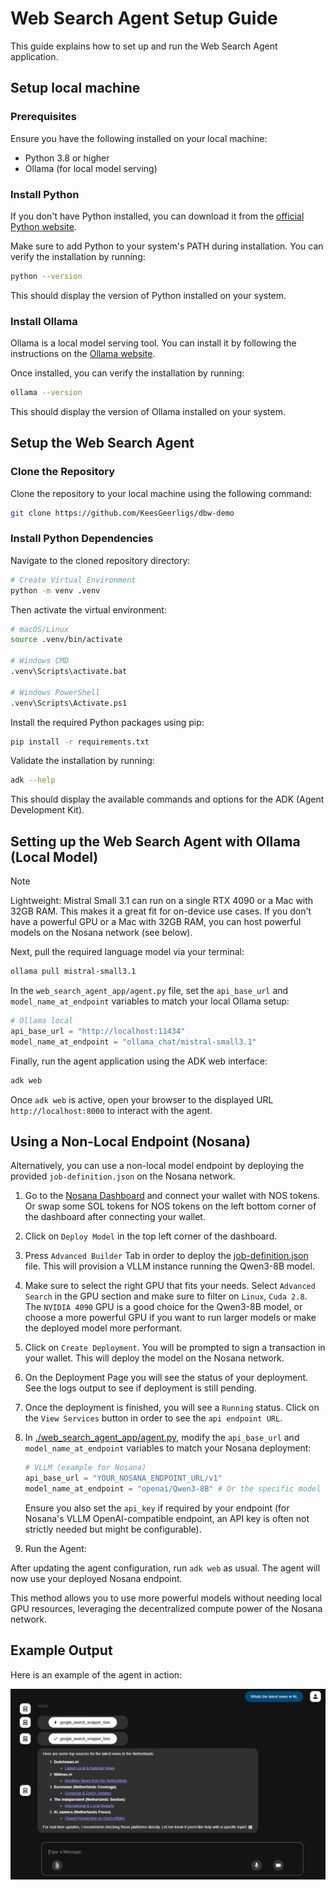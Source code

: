 # Web Search Agent Setup Guide

This guide explains how to set up and run the Web Search Agent application.

## Setup local machine

### Prerequisites

Ensure you have the following installed on your local machine:

-   Python 3.8 or higher
-   Ollama (for local model serving)

### Install Python

If you don't have Python installed, you can download it from the [official Python website](https://www.python.org/downloads/).

Make sure to add Python to your system's PATH during installation.
You can verify the installation by running:

```bash
python --version
```

This should display the version of Python installed on your system.

### Install Ollama

Ollama is a local model serving tool. You can install it by following the instructions on the [Ollama website](https://ollama.com/download).

Once installed, you can verify the installation by running:

```bash
ollama --version
```

This should display the version of Ollama installed on your system.

## Setup the Web Search Agent

### Clone the Repository

Clone the repository to your local machine using the following command:

```bash
git clone https://github.com/KeesGeerligs/dbw-demo
```

### Install Python Dependencies

Navigate to the cloned repository directory:
```bash
# Create Virtual Environment
python -m venv .venv
```

Then activate the virtual environment:
```bash
# macOS/Linux
source .venv/bin/activate

# Windows CMD
.venv\Scripts\activate.bat

# Windows PowerShell
.venv\Scripts\Activate.ps1
```

Install the required Python packages using pip:

```bash
pip install -r requirements.txt
```

Validate the installation by running:

```bash
adk --help
```

This should display the available commands and options for the ADK (Agent Development Kit).


## Setting up the Web Search Agent with Ollama (Local Model)

> [!NOTE] 
> Lightweight: Mistral Small 3.1 can run on a single RTX 4090 or a Mac with 32GB RAM. This makes it a great fit for on-device use cases. If you don't have a powerful GPU or a Mac with 32GB RAM, you can host powerful models on the Nosana network (see below).

Next, pull the required language model via your terminal:
```bash
ollama pull mistral-small3.1
```

In the `web_search_agent_app/agent.py` file, set the `api_base_url` and `model_name_at_endpoint` variables to match your local Ollama setup:

```python
# Ollama local
api_base_url = "http://localhost:11434"
model_name_at_endpoint = "ollama_chat/mistral-small3.1"
```

Finally, run the agent application using the ADK web interface:
```bash
adk web
```

Once `adk web` is active, open your browser to the displayed URL `http://localhost:8000` to interact with the agent.

## Using a Non-Local Endpoint (Nosana)

Alternatively, you can use a non-local model endpoint by deploying the provided `job-definition.json` on the Nosana network.

1. Go to the [Nosana Dashboard](https://dashboard.nosana.com/deploy/) and connect your wallet with NOS tokens. Or swap some SOL tokens for NOS tokens on the left bottom corner of the dashboard after connecting your wallet.

2. Click on `Deploy Model` in the top left corner of the dashboard.

3. Press `Advanced Builder` Tab in order to deploy the [job-definition.json](./job-definition.json) file. This will provision a VLLM instance running the Qwen3-8B model.

4. Make sure to select the right GPU that fits your needs. Select `Advanced Search` in the GPU section and make sure to filter on `Linux`, `Cuda 2.8`. The `NVIDIA 4090` GPU is a good choice for the Qwen3-8B model, or choose a more powerful GPU if you want to run larger models or make the deployed model more performant.

5. Click on `Create Deployment`. You will be prompted to sign a transaction in your wallet. This will deploy the model on the Nosana network.

6. On the Deployment Page you will see the status of your deployment. See the logs output to see if deployment is still pending.

7. Once the deployment is finished, you will see a `Running` status. Click on the `View Services` button in order to see the `api endpoint URL`.

8. In [./web_search_agent_app/agent.py](./web_search_agent_app/agent.py), modify the `api_base_url` and `model_name_at_endpoint` variables to match your Nosana deployment:

    ```python
    # VLLM (example for Nosana)
    api_base_url = "YOUR_NOSANA_ENDPOINT_URL/v1" 
    model_name_at_endpoint = "openai/Qwen3-8B" # Or the specific model served by your job
    ```

    Ensure you also set the `api_key` if required by your endpoint (for Nosana's VLLM OpenAI-compatible endpoint, an API key is often not strictly needed but might be configurable).

9. Run the Agent:

After updating the agent configuration, run `adk web` as usual. The agent will now use your deployed Nosana endpoint.

This method allows you to use more powerful models without needing local GPU resources, leveraging the decentralized compute power of the Nosana network.

## Example Output

Here is an example of the agent in action:

![Agent Output Screenshot](image.png)




